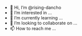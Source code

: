 - 👋 Hi, I’m @rising-dancho
- 👀 I’m interested in ...
- 🌱 I’m currently learning ...
- 💞️ I’m looking to collaborate on ...
- 📫 How to reach me ...

<!---
rising-dancho/rising-dancho is a ✨ special ✨ repository because its `README.md` (this file) appears on your GitHub profile.
You can click the Preview link to take a look at your changes.
--->
